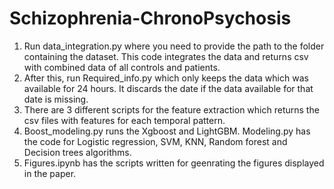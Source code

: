 # Schizophrenia-ChronoPsychosis
1. Run data_integration.py where you need to provide the path to the folder containing the dataset. This code integrates the data and returns csv with combined data of all controls and patients.
2. After this, run Required_info.py which only keeps the data which was available for 24 hours. It discards the date if the data available for that date is missing.
3. There are 3 different scripts for the feature extraction which returns the csv files with features for each temporal pattern.
4. Boost_modeling.py runs the Xgboost and LightGBM. Modeling.py has the code for Logistic regression, SVM, KNN, Random forest and Decision trees algorithms.
5. Figures.ipynb has the scripts written for geenrating the figures displayed in the paper.        
